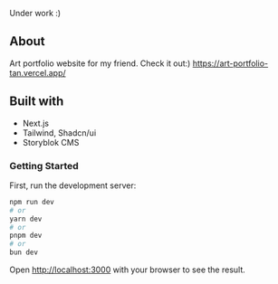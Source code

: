 Under work :)

## About
Art portfolio website for my friend.
Check it out:) https://art-portfolio-tan.vercel.app/
## Built with
- Next.js
- Tailwind, Shadcn/ui
- Storyblok CMS

### Getting Started
First, run the development server:

```bash
npm run dev
# or
yarn dev
# or
pnpm dev
# or
bun dev
```


Open [http://localhost:3000](http://localhost:3000) with your browser to see the result.

